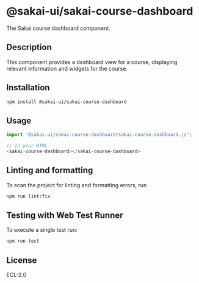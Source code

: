# @sakai-ui/sakai-course-dashboard

The Sakai course dashboard component.

## Description

This component provides a dashboard view for a course, displaying relevant information and widgets for the course.

## Installation

```bash
npm install @sakai-ui/sakai-course-dashboard
```

## Usage

```javascript
import '@sakai-ui/sakai-course-dashboard/sakai-course-dashboard.js';

// In your HTML
<sakai-course-dashboard></sakai-course-dashboard>
```

## Linting and formatting

To scan the project for linting and formatting errors, run

```bash
npm run lint:fix
```

## Testing with Web Test Runner

To execute a single test run:

```bash
npm run test
```

## License

ECL-2.0
